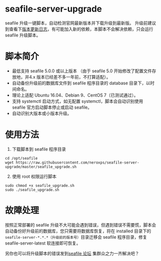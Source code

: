 # seafile-server-upgrade
seafile 升级一键脚本，自动检测官网最新版本并下载升级到最新版。
升级前建议到查看下[版本更新日志](https://manual.seafile.com/changelog/server-changelog.html)，有可能加入新的依赖，本脚本不会解决依赖，只会运行 seafile 升级脚本。

# 脚本简介
* 最低支持 seafile 5.0.0 或以上版本 （由于 seafile 5.0 开始修改了配置文件存放地，并4.x 版本已经差不多一年前，不打算适配）。
* 自动备份升级前的数据库文件到 seafile 程序目录的 database 目录下，以时间命名。
* 理论上适配 Ubuntu 16.04、Debian 9、CentOS 7（已测试通过）。
* 支持 systemctl 启动方式，如无配置 systemctl，脚本会自动识别使用 seafile 官方启动脚本停止或启动 seafile。
* 自动识别大版本或小版本升级。

# 使用方法
1. 下载脚本到 seafile 程序目录
```
cd /opt/seafile
wget https://raw.githubusercontent.com/neroxps/seafile-server-upgrade/master/seafile_upgrade.sh
```

2. 使用 root 权限运行脚本
```
sudo chmod +x seafile_upgrade.sh
sudo ./seafile_upgrade.sh
```

# 故障处理
按照正常部署的 seafile 升级不大可能会遇到错误，但遇到错误不需要慌，脚本会自动备份好升级前的数据库，您只需要将数据库恢复，将在 installed 目录下的 `seafile-server-*.*.*（升级前的版本号）`目录迁移会 seafile 程序目录，修复 seafile-server-latest 软连接即可恢复。

另你也可以将升级脚本的错误发到[seafile 论坛](https://bbs.seafile.com) 集群众之力一齐解决吧？
